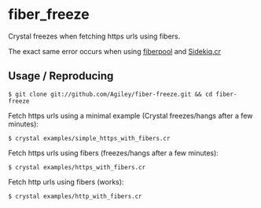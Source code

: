 # fiber_freeze

Crystal freezes when fetching https urls using fibers.

The exact same error occurs when using [fiberpool](https://github.com/akitaonrails/fiberpool]) and [Sidekiq.cr](https://github.com/mperham/sidekiq.cr])

## Usage / Reproducing
    $ git clone git://github.com/Agiley/fiber-freeze.git && cd fiber-freeze

Fetch https urls using a minimal example (Crystal freezes/hangs after a few minutes):

    $ crystal examples/simple_https_with_fibers.cr

Fetch https urls using fibers (freezes/hangs after a few minutes):

    $ crystal examples/https_with_fibers.cr 

Fetch http urls using fibers (works):

    $ crystal examples/http_with_fibers.cr 
